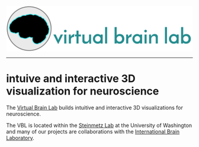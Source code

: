 <img src="https://github.com/VirtualBrainLab/.github/raw/main/images/brain_text-01.png"><br>

--------------------------------------

intuive and interactive 3D visualization for neuroscience
=======================================

The [Virtual Brain Lab](https://virtualbrainlab.org) builds intuitive and interactive 3D visualizations for neuroscience.

The VBL is located within the [Steinmetz Lab](http://www.steinmetzlab.net/) at the University of Washington and many of our projects are collaborations with the [International Brain Laboratory](https://www.internationalbrainlab.com/).
